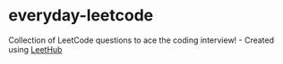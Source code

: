 # everyday-leetcode
Collection of LeetCode questions to ace the coding interview! - Created using [LeetHub](https://github.com/QasimWani/LeetHub)
